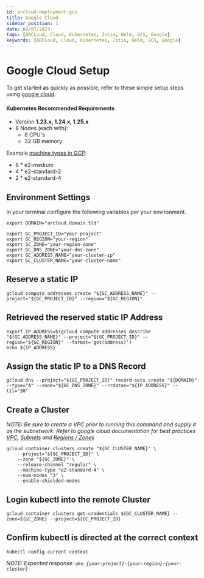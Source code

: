 ```yaml
---
id: arcloud-deployment-gcs
title: Google Cloud
sidebar_position: 1
date: 02/07/2023
tags: [ARCLoud, Cloud, Kubernetes, Istio, Helm, GCS, Google]
keywords: [ARCLoud, Cloud, Kubernetes, Istio, Helm, GCS, Google]
---
```


# Google Cloud Setup
To get started as quickly as possible, refer to these simple setup steps using [google cloud](https://cloud.google.com/sdk/docs/install).
#### Kubernetes Recommended Requirements
- Version **1.23.x, 1.24.x, 1.25.x**
- 8 Nodes (each with):
  - 8 CPU's
  - 32 GB memory

Example [machine types in GCP](https://cloud.google.com/compute/docs/general-purpose-machines):
- 8 * e2-medium
- 4 * e2-standard-2
- 2 * e2-standard-4

## Environment Settings
In your terminal configure the following variables per your environment.
```shell
export DOMAIN="arcloud.domain.tld"
```

```shell
export GC_PROJECT_ID="your-project"
export GC_REGION="your-region"
export GC_ZONE="your-region-zone"
export GC_DNS_ZONE="your-dns-zone"
export GC_ADDRESS_NAME="your-cluster-ip"
export GC_CLUSTER_NAME="your-cluster-name"
```

## Reserve a static IP
```shell
gcloud compute addresses create "${GC_ADDRESS_NAME}" --project="${GC_PROJECT_ID}" --region="${GC_REGION}"
```

## Retrieved the reserved static IP Address
```shell
export IP_ADDRESS=$(gcloud compute addresses describe "${GC_ADDRESS_NAME}" --project="${GC_PROJECT_ID}" --region="${GC_REGION}" --format='get(address)')
echo ${IP_ADDRESS}
```

## Assign the static IP to a DNS Record
```shell
gcloud dns --project="${GC_PROJECT_ID}" record-sets create "${DOMAIN}" --type="A" --zone="${GC_DNS_ZONE}" --rrdatas="${IP_ADDRESS}" --ttl="30"
```

## Create a Cluster

_NOTE: Be sure to create a VPC prior to running this command and supply it as the subnetwork. Refer to google cloud documentation for best practices [VPC](https://cloud.google.com/vpc/docs/vpc), [Subnets](https://cloud.google.com/vpc/docs/subnets)
and [Regions / Zones](https://cloud.google.com/compute/docs/regions-zones)_

```shell
gcloud container clusters create "${GC_CLUSTER_NAME}" \
    --project="${GC_PROJECT_ID}" \
    --zone "${GC_ZONE}" \
    --release-channel "regular" \
    --machine-type "e2-standard-4" \
    --num-nodes "3" \
    --enable-shielded-nodes
```

## Login kubectl into the remote Cluster
```shell
gcloud container clusters get-credentials ${GC_CLUSTER_NAME} --zone=${GC_ZONE} --project=${GC_PROJECT_ID}
```

## Confirm kubectl is directed at the correct context
```shell
kubectl config current-context
```

*NOTE: Expected response: `gke_{your-project}-{your-region}-{your-cluster}`*
